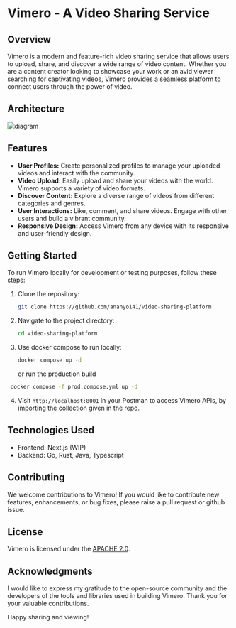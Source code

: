 # Vimero - A Video Sharing Service

## Overview

Vimero is a modern and feature-rich video sharing service that allows users to upload, share, and discover a wide range of video content. Whether you are a content creator looking to showcase your work or an avid viewer searching for captivating videos, Vimero provides a seamless platform to connect users through the power of video.

## Architecture
![diagram](https://github.com/ananyo141/video-sharing-platform/assets/74728797/f47e48c5-d368-4b72-8911-311e7f842874)

## Features

- **User Profiles:** Create personalized profiles to manage your uploaded videos and interact with the community.
- **Video Upload:** Easily upload and share your videos with the world. Vimero supports a variety of video formats.
- **Discover Content:** Explore a diverse range of videos from different categories and genres.
- **User Interactions:** Like, comment, and share videos. Engage with other users and build a vibrant community.
- **Responsive Design:** Access Vimero from any device with its responsive and user-friendly design.

## Getting Started

To run Vimero locally for development or testing purposes, follow these steps:

1. Clone the repository:

   ```bash
   git clone https://github.com/ananyo141/video-sharing-platform
   ```

2. Navigate to the project directory:

   ```bash
   cd video-sharing-platform
   ```

3. Use docker compose to run locally:

   ```bash
   docker compose up -d
   ```
   or run the production build
  ```bash
   docker compose -f prod.compose.yml up -d
   ```

4. Visit `http://localhost:8001` in your Postman to access Vimero APIs, by importing the collection given in the repo.

## Technologies Used

- Frontend: Next.js (WIP)
- Backend: Go, Rust, Java, Typescript

## Contributing

We welcome contributions to Vimero! If you would like to contribute new features, enhancements, or bug fixes, please raise a pull request or github issue.

## License

Vimero is licensed under the [APACHE 2.0](LICENSE).

## Acknowledgments

I would like to express my gratitude to the open-source community and the developers of the tools and libraries used in building Vimero. Thank you for your valuable contributions.

Happy sharing and viewing!
